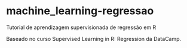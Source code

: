 # machine_learning-regressao
Tutorial de aprendizagem supervisionada de regressão em R

Baseado no curso Supervised Learning in R: Regression da DataCamp.
